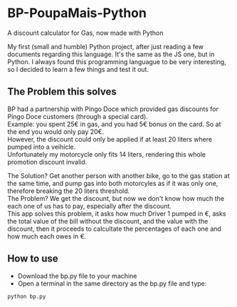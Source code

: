 # BP-PoupaMais-Python
A discount calculator for Gas, now made with Python

My first (small and humble) Python project, after just reading a few documents regarding this language. It's the same as the JS one, but in Python. I always found this programming languague to be very interesting, so I decided to learn a few things and test it out.

## The Problem this solves
BP had a partnership with Pingo Doce which provided gas discounts for Pingo Doce customers (through a special card).<br/>
Example: you spent 25€ in gas, and you had 5€ bonus on the card. So at the end you would only pay 20€.<br/>
However, the discount could only be applied if at least 20 liters where pumped into a veihicle.<br/>
Unfortunately my motorcycle only fits 14 liters, rendering this whole promotion discount invalid.<br/>

The Solution? Get another person with another bike, go to the gas station at the same time, and pump gas into both motorcyles as if it was only one, therefore breaking the 20 liters threshold.<br/>
The Problem? We get the discount, but now we don't know how much the each one of us has to pay, especially after the discount.<br/>
This app solves this problem, it asks how much Driver 1 pumped in €, asks the total value of the bill without the discount, and the value with the discount, then it proceeds to calcultate the percentages of each one and how much each owes in €.

## How to use
 - Download the bp.py file to your machine
 - Open a terminal in the same directory as the bp.py file and type:
```
python bp.py
```
